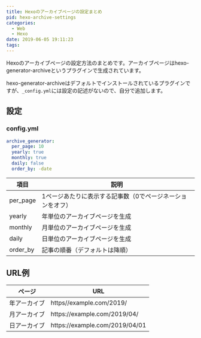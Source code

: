 ```yaml
---
title: Hexoのアーカイブページの設定まとめ
pid: hexo-archive-settings
categories:
  - Web
  - Hexo
date: 2019-06-05 19:11:23
tags:
---
```


Hexoのアーカイブページの設定方法のまとめです。アーカイブページはhexo-generator-archiveというプラグインで生成されています。

hexo-generator-archiveはデフォルトでインストールされているプラグインですが、`_config.yml`には設定の記述がないので、自分で追加します。

## 設定

### config.yml

```yml
archive_generator:
  per_page: 10
  yearly: true
  monthly: true
  daily: false
  order_by: -date
```

| 項目    | 説明                                                 |
|---------|-----------------------------------------------------|
|per_page |1ページあたりに表示する記事数（0でページネーションをオフ）|
|yearly   |年単位のアーカイブページを生成                          |
|monthly  |月単位のアーカイブページを生成                          |
|daily    |日単位のアーカイブページを生成                          |
|order_by |記事の順番（デフォルトは降順）                          |


## URL例


| ページ      | URL                                |
|------------|------------------------------------|
|年アーカイブ |https//example.com/2019/            |
|月アーカイブ |https&#58;//example.com/2019/04/     |
|日アーカイブ |https&#58;//example.com/2019/04/01   |
